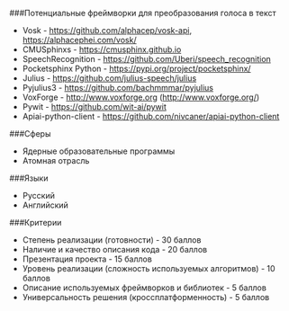 ###Потенциальные фреймворки для преобразования голоса в текст
- Vosk - https://github.com/alphacep/vosk-api, https://alphacephei.com/vosk/
- CMUSphinxs - https://cmusphinx.github.io
- SpeechRecognition - https://github.com/Uberi/speech_recognition
- Pocketsphinx Python - https://pypi.org/project/pocketsphinx/
- Julius - https://github.com/julius-speech/julius
- Pyjulius3 - https://github.com/bachmmmar/pyjulius
- VoxForge - http://www.voxforge.org (http://www.voxforge.org/)
- Pywit - https://github.com/wit-ai/pywit
- Apiai-python-client - https://github.com/nivcaner/apiai-python-client

###Сферы

- Ядерные образовательные программы
- Атомная отрасль

###Языки

- Русский
- Английский

###Критерии

- Степень реализации (готовности) - 30 баллов
- Наличие и качество описания кода - 20 баллов
- Презентация проекта - 15 баллов
- Уровень реализации (сложность используемых алгоритмов) - 10 баллов
- Описание используемых фреймворков и библиотек - 5 баллов
- Универсальность решения (кроссплатформенность) - 5 баллов

